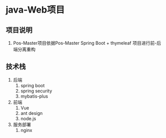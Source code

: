 # java-Web项目

## 项目说明

1. Pos-Master项目依据Pos-Master Spring Boot + thymeleaf 项目进行前-后端分离重构

## 技术栈

1. 后端
   1. spring boot
   2. spring security
   3. mybatis-plus
2. 前端
   1. Vue
   2. ant design
   3. node.js
3. 服务部署
   1. nginx

